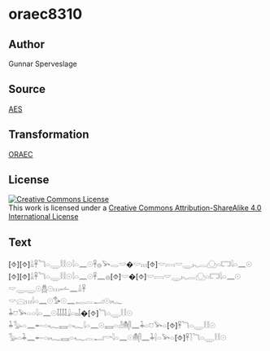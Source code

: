 # oraec8310

## Author

Gunnar Sperveslage

## Source

[AES](https://github.com/simondschweitzer/aes)

## Transformation

[ORAEC](https://oraec.github.io/)

## License

<a rel="license" href="http://creativecommons.org/licenses/by-sa/4.0/"><img alt="Creative Commons License" style="border-width:0" src="https://i.creativecommons.org/l/by-sa/4.0/88x31.png" /></a><br />This work is licensed under a <a rel="license" href="http://creativecommons.org/licenses/by-sa/4.0/">Creative Commons Attribution-ShareAlike 4.0 International License</a>

## Text

[⯑][⯑]𓏙𓋹𓆓𓏏𓇾𓎛𓎛𓇳𓇋𓏏𓈖𓇳𓋹𓐍𓅨𓂋𓎟�𓎟𓏥[⯑]𓎟𓇯𓎟𓇾𓏤𓈅𓐛𓈌𓏏𓉐𓇋𓏏𓈖𓇳<br>
[⯑][⯑]𓏙𓋹𓆓𓏏𓇾𓎛𓎛𓇳𓇋𓏏𓈖𓇳𓋹𓈖𓐍[⯑]𓎟�[⯑]𓎟𓇯𓎟𓇾𓏤𓈅𓐛𓈌𓏏𓉐𓇋𓏏𓈖𓇳<br>
𓎟𓇾𓇾𓇳𓆣𓇳𓏥𓌡𓈖𓏙𓋹<br>
𓎟𓈍𓏥𓇋𓏏𓈖𓇳𓅜𓇳𓈖𓉻𓐛𓂝𓇳𓏤𓆑<br>
𓇓𓈞𓅨𓏏𓏏𓇋𓏏𓈖𓇳𓄤𓄤𓄤𓄤𓇍𓏏𓏤𓏤𓄤�[⯑]𓆓𓏏𓇾𓎛𓎛𓇳<br>
𓇓𓅭𓏏𓈖𓄡𓏏𓆑𓈘𓏏𓆑𓇋𓏏𓈖𓇳𓈘𓏏𓁐𓄟𓋴𓈖𓇓𓏏𓈞𓅨𓏏[⯑]𓋹𓆓𓏏𓇾𓎛𓎛𓇳<br>
𓅭𓏏𓇓𓈖𓄡𓏏𓏤𓆑𓈘𓏏𓆑𓐛𓂝𓎡𓇋𓏏𓈖𓇳𓄟𓋴𓈖𓇓𓍛𓏏𓅨𓏏[⯑]𓋹𓍘𓆓𓏏𓇾𓎛𓎛𓇳<br>
